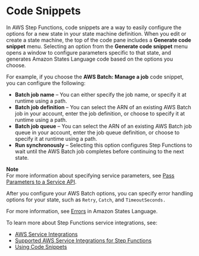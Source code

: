 # Code Snippets<a name="concepts-code-snippets"></a>

In AWS Step Functions, code snippets are a way to easily configure the options for a new state in your state machine definition\. When you edit or create a state machine, the top of the code pane includes a **Generate code snippet** menu\. Selecting an option from the **Generate code snippet** menu opens a window to configure parameters specific to that state, and generates Amazon States Language code based on the options you choose\.

For example, if you choose the **AWS Batch: Manage a job** code snippet, you can configure the following:
+ **Batch job name** – You can either specify the job name, or specify it at runtime using a path\.
+ **Batch job definition** – You can select the ARN of an existing AWS Batch job in your account, enter the job definition, or choose to specify it at runtime using a path\.
+ **Batch job queue** – You can select the ARN of an existing AWS Batch job queue in your account, enter the job queue definition, or choose to specify it at runtime using a path\.
+ **Run synchronously** – Selecting this option configures Step Functions to wait until the AWS Batch job completes before continuing to the next state\.

**Note**  
For more information about specifying service parameters, see [Pass Parameters to a Service API](connect-parameters.md)\.

After you configure your AWS Batch options, you can specify error handling options for your state, such as `Retry`, `Catch`, and `TimeoutSeconds.` 

For more information, see [Errors](amazon-states-language-errors.md) in Amazon States Language\.

To learn more about Step Functions service integrations, see:
+ [AWS Service Integrations](concepts-service-integrations.md)
+ [Supported AWS Service Integrations for Step Functions](connect-supported-services.md)
+ [Using Code Snippets](tutorial-code-snippet.md)